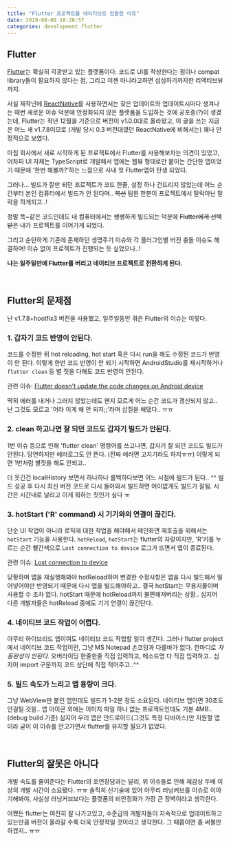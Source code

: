 ```yaml
---
title: "Flutter 프로젝트를 네이티브로 전환한 이유"
date: 2019-08-08 18:28:57
categories: development flutter
---
```


## Flutter
[Flutter](https://flutter.dev/)는 확실히 각광받고 있는 플랫폼이다. 코드로 UI를 작성한다는 점이나 compat library들이 필요하지 않다는 점, 그리고 이젠 아니라고하면 섭섭하기까지한 리액티브뷰까지.

사실 제작년에 [ReactNative](https://facebook.github.io/react-native/)를 사용하면서는 잦은 업데이트와 업데이트시마다 생겨나는 매번 새로운 이슈 덕분에 안정화되지 않은 플랫폼을 도입하는 것에 공포증(?)이 생겼는데,
Flutter는 작년 12월을 기준으로 버전이 v1.0.0대로 올라왔고, 이 글을 쓰는 지금은 어느 새 v1.7.8이므로 (개발 당시 0.3 버전대였던 ReactNative에 비해서는) 꽤나 안정적으로 보였다.

마침 회사에서 새로 시작하게 된 프로젝트에서 Flutter를 사용해보자는 의견이 있었고,
어차피 UI 자체는 TypeScript로 개발해서 앱에는 웹뷰 형태로만 붙이는 간단한 앱이었기 때문에 '한번 해볼까?'하는 느낌으로 사내 첫 Flutter앱이 탄생 되었다.

그러나... 빌드가 잘만 되던 프로젝트가 코드 한줄, 설정 하나 건드리지 않았는데 어느 순간부터 본인 컴퓨터에서 빌드가 안 된다며.. ~~복선~~
팀원 한분이 프로젝트에서 탈락아닌 탈락을 하게되고..!

정말 똑~같은 코드인데도 내 컴퓨터에서는 쌩쌩하게 빌드되는 덕분에 ~~Flutter에게 선택받은~~ 내가 프로젝트를 이어가게 되었다.

그리고 순탄하게 기존에 존재하던 생명주기 이슈와 각 플러그인별 버전 충돌 이슈도 해결하며! 이슈 없이 프로젝트가 진행되는 듯 싶었으나..!

**나는 일주일만에 Flutter를 버리고 네이티브 프로젝트로 전환하게 된다.**

<br>

## Flutter의 문제점

난 v1.7.8+hootfix3 버전을 사용했고, 일주일동안 겪은 Flutter의 이슈는 이렇다.

### 1. 갑자기 코드 반영이 안된다.
코드를 수정한 뒤 hot reloading, hot start 혹은 다시 run을 해도 수정된 코드가 반영이 안 된다.
이렇게 한번 코드 반영이 안 되기 시작하면 AndroidStudio를 재시작하거나 `flutter clean` 등 별 짓을 다해도 코드 반영이 안된다.

관련 이슈: [Flutter doesn't update the code changes on Android device](https://github.com/flutter/flutter/issues/13968)

딱히 에러를 내거나 그러지 않았는데도 왠지 모르게  어느 순간 코드가 갱신되지 않고..
난 그것도 모르고 '어라 이게 왜 안 되지;;'라며 삽질을 해댔다.. ㅠㅠ

### 2. clean 하고나면 잘 되던 코드도 갑자기 빌드가 안된다.
1번 이슈 등으로 인해 'flutter clean' 명령어를 쓰고나면, 갑자기 잘 되던 코드도 빌드가 안된다.
당연하지만 에러로그도 안 뜬다. (진짜 에러면 고치기라도 하지ㅠㅠ)
이렇게 되면 1번처럼 별짓을 해도 안되고..

더 웃긴건 localHistory 보면서 하나하나 롤백하다보면 어느 시점에 빌드가 된다.. ^^
빌드 성공 후 다시 최신 버전 코드로 다시 돌아와서 빌드하면 어이없게도 빌드가 잘됨.
시간은 시간내로 날리고 이게 뭐하는 짓인가 싶다 ㅠ

### 3. hotStart ('R' command) 시 기기와의 연결이 끊긴다.
단순 UI 작업이 아니라 로직에 대한 작업을 해야해서 메인화면 재호출을 위해서는 `hotStart` 기능을 사용한다.
`hotReload`, `hotStart`는 flutter의 자랑이지만, 'R'키를 누르는 순간 빨간색으로 `Lost connection to device` 로그가 뜨면서 앱이 종료된다.

관련 이슈: [Lost connection to device](https://github.com/flutter/flutter/issues/22299)

당황하며 앱을 재실행해봐야 hotReload하며 변경한 수정사항은 앱을 다시 빌드해서 밀어넣어야만 반영되기 때문에 다시 앱을 빌드해야하고..
결국 hotStart는 무용지물이며 사용할 수 조차 없다. hotStart 때문에 hotReload까지 불편해져버리는 상황..
심지어 다른 개발자들은 hotReload 중에도 기기 연결이 끊긴단다.

### 4. 네이티브 코드 작업이 어렵다.
아무리 하이브리드 앱이여도 네이티브 코드 작업할 일이 생긴다.
그러나 flutter project에서 네이티브 코드 작업이란, 그냥 MS Notepad 손코딩과 다를바가 없다.
한마디로 *자동완성이 안된다.*
오버라이딩 한줄한줄 직접 입력하고, 메소드명 다 직접 입력하고.. 심지어 import 구문까지 코드 상단에 직접 적어주고..^^

### 5. 빌드 속도가 느리고 앱 용량이 크다.
그냥 WebView만 붙인 앱인데도 빌드가 1-2분 정도 소요된다. 네이티브 앱이면 30초도 안걸릴 것을..
앱 아이콘 외에는 이미지 파일 하나 없는 프로젝트인데도 기본 4MB.. (debug build 기준)
심지어 우리 앱은 안드로이드(그것도 특정 디바이스)만 지원할 앱이라 굳이 이 이슈를 안고가면서 flutter를 유지할 필요가 없었다.

<br>

## Flutter의 잘못은 아니다

개발 속도를 줄여준다는 Flutter의 호언장담과는 달리, 위 이슈들로 인해 체감상 두배 이상의 개발 시간이 소요됐다. ㅠㅠ
솔직히 신기술에 있어 아무리 러닝커브를 이슈로 이야기해봐야, 사실상 러닝커브보다는 플랫폼의 비안정화가 가장 큰 장벽이라고 생각한다.

어쨌든 flutter는 여전히 잘 나가고있고, 수준급의 개발자들이 지속적으로 업데이트하고 있는만큼 버전이 올라갈 수록 더욱 안정적일 것이라고 생각한다.
그 때쯤이면 좀 써볼만하겠지.. ㅠㅠ
